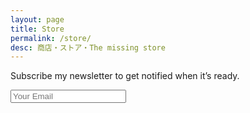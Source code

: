 ```yaml
---
layout: page
title: Store
permalink: /store/
desc: 商店・ストア・The missing store
---
```


Subscribe my newsletter to get notified when it’s ready.

<form action="//sparanoid.createsend.com/t/j/s/juhyly/" method=post id=subForm>
  <input type=email name=cm-juhyly-juhyly id=juhyly-juhyly placeholder="Your Email" required>
</form>
